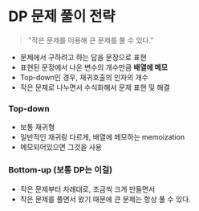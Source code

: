 # DP 문제 풀이 전략
>"작은 문제를 이용해 큰 문제를 풀 수 있다."

- 문제에서 구하려고 하는 답을 문장으로 표현
- 표현된 문장에서 나온 변수의 개수만큼 __배열에 메모__
- Top-down인 경우, 재귀호출의 인자의 개수
- 작은 문제로 나누면서 수식화해서 문제 표현 및 해결

### Top-down
- 보통 재귀형
- 일반적인 재귀랑 다르게, 배열에 메모하는 memoization
- 메모되어있으면 그것을 사용

### Bottom-up (보통 DP는 이걸)
- 작은 문제부터 차례대로, 조금씩 크게 만들면서
- 작은 문제를 풀면서 왔기 때문에 큰 문제는 항상 풀 수 있다.